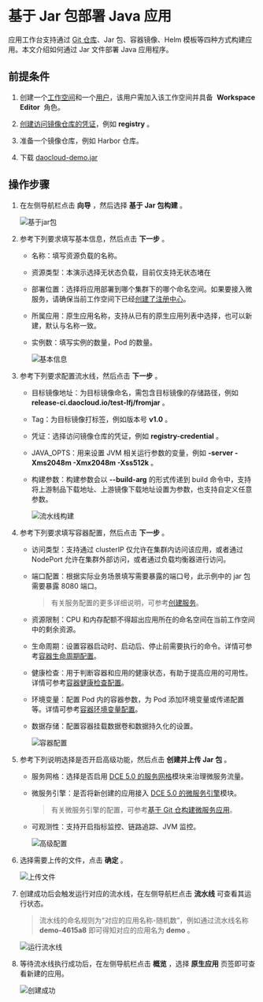 # 基于 Jar 包部署 Java 应用

应用工作台支持通过 [Git 仓库](create-app-git.md)、Jar 包、容器镜像、Helm 模板等四种方式构建应用。本文介绍如何通过 Jar 文件部署 Java 应用程序。

## 前提条件

1. 创建一个[工作空间](../../../ghippo/user-guide/workspace/workspace.md)和一个[用户](../../../ghippo/user-guide/access-control/user.md)，该用户需加入该工作空间并具备  __Workspace Editor__  角色。

2. [创建访问镜像仓库的凭证](../pipeline/credential.md)，例如 __registry__ 。

3. 准备一个镜像仓库，例如 Harbor 仓库。

4. 下载 [daocloud-demo.jar](https://github.com/huoyinghao/filedownload/raw/main/daocloud-demo.jar)

## 操作步骤

1. 在左侧导航栏点击 __向导__ ，然后选择 __基于 Jar 包构建__ 。

    ![基于jar包](https://docs.daocloud.io/daocloud-docs-images/docs/amamba/images/jar01.png)

2. 参考下列要求填写基本信息，然后点击 __下一步__ 。

    - 名称：填写资源负载的名称。
    - 资源类型：本演示选择无状态负载，目前仅支持无状态堵在
    - 部署位置：选择将应用部署到哪个集群下的哪个命名空间。如果要接入微服务，请确保当前工作空间下已经[创建了注册中心](../../../skoala/trad-ms/hosted/index.md)。
    - 所属应用：原生应用名称，支持从已有的原生应用列表中选择，也可以新建，默认与名称一致。
    - 实例数：填写实例的数量，Pod 的数量。

        ![基本信息](https://docs.daocloud.io/daocloud-docs-images/docs/zh/docs/amamba/images/git01.png)

3. 参考下列要求配置流水线，然后点击 __下一步__ 。

    - 目标镜像地址：为目标镜像命名，需包含目标镜像的存储路径，例如 __release-ci.daocloud.io/test-lfj/fromjar__ 。
    - Tag：为目标镜像打标签，例如版本号 __v1.0__ 。
    - 凭证：选择访问镜像仓库的凭证，例如 __registry-credential__ 。
    - JAVA_OPTS：用来设置 JVM 相关运行参数的变量，例如 __-server -Xms2048m -Xmx2048m -Xss512k__ 。
    - 构建参数：构建参数会以 __--build-arg__ 的形式传递到 build 命令中，支持将上游制品下载地址、上游镜像下载地址设置为参数，也支持自定义任意参数。

        ![流水线构建](https://docs.daocloud.io/daocloud-docs-images/docs/amamba/images/jar03.png)

4. 参考下列要求填写容器配置，然后点击 __下一步__ 。

    - 访问类型：支持通过 clusterIP 仅允许在集群内访问该应用，或者通过 NodePort 允许在集群外部访问，或者通过负载均衡器进行访问。
    - 端口配置：根据实际业务场景填写需要暴露的端口号，此示例中的 jar 包需要暴露 8080 端口。

        > 有关服务配置的更多详细说明，可参考[创建服务](../../../kpanda/user-guide/network/create-services.md)。

    - 资源限制：CPU 和内存配额不得超出应用所在的命名空间在当前工作空间中的剩余资源。

    - 生命周期：设置容器启动时、启动后、停止前需要执行的命令。详情可参考[容器生命周期配置](../../../kpanda/user-guide/workloads/pod-config/lifecycle.md)。

    - 健康检查：用于判断容器和应用的健康状态，有助于提高应用的可用性。详情可参考[容器健康检查配置](../../../kpanda/user-guide/workloads/pod-config/health-check.md)。

    - 环境变量：配置 Pod 内的容器参数，为 Pod 添加环境变量或传递配置等。详情可参考[容器环境变量配置](../../../kpanda/user-guide/workloads/pod-config/env-variables.md)。

    - 数据存储：配置容器挂载数据卷和数据持久化的设置。

        ![容器配置](https://docs.daocloud.io/daocloud-docs-images/docs/amamba/images/jar04.png)

5. 参考下列说明选择是否开启高级功能，然后点击 __创建并上传 Jar 包__ 。

    - 服务网格：选择是否启用 [DCE 5.0 的服务网格](../../../mspider/intro/index.md)模块来治理微服务流量。
    - 微服务引擎：是否将新创建的应用接入 [DCE 5.0 的微服务引擎](../../../skoala/intro/index.md)模块。
        > 有关微服务引擎的配置，可参考[基于 Git 仓构建微服务应用](create-app-git.md)。
    - 可观测性：支持开启指标监控、链路追踪、JVM 监控。

        ![高级配置](https://docs.daocloud.io/daocloud-docs-images/docs/zh/docs/amamba/images/jar01.png)

6. 选择需要上传的文件，点击 __确定__ 。

    ![上传文件](https://docs.daocloud.io/daocloud-docs-images/docs/zh/docs/amamba/images/jar02.png)

7. 创建成功后会触发运行对应的流水线，在左侧导航栏点击 __流水线__ 可查看其运行状态。

    > 流水线的命名规则为“对应的应用名称-随机数”，例如通过流水线名称 __demo-4615a8__ 即可得知对应的应用名为 __demo__ 。

    ![运行流水线](https://docs.daocloud.io/daocloud-docs-images/docs/amamba/images/jar07.png)

8. 等待流水线执行成功后，在左侧导航栏点击 __概览__ ，选择 __原生应用__ 页签即可查看新建的应用。

    ![创建成功](https://docs.daocloud.io/daocloud-docs-images/docs/amamba/images/jar08.png)

